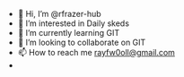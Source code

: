 - 👋 Hi, I’m @rfrazer-hub
- 👀 I’m interested in Daily skeds
- 🌱 I’m currently learning GIT
- 💞️ I’m looking to collaborate on GIT
- 📫 How to reach me rayfw0oll@gmail.com
- 

<!---
rfrazer-hub/rfrazer-hub is a ✨ special ✨ repository because its `README.md` (this file) appears on your GitHub profile.
You can click the Preview link to take a look at your changes.
--->
